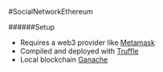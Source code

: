#SocialNetworkEthereum

######Setup
* Requires a web3 provider like [Metamask](https://metamask.io/)
* Compiled and deployed with [Truffle](https://www.trufflesuite.com/docs/truffle/getting-started/installation)
* Local blockchain [Ganache](https://www.trufflesuite.com/ganache)
